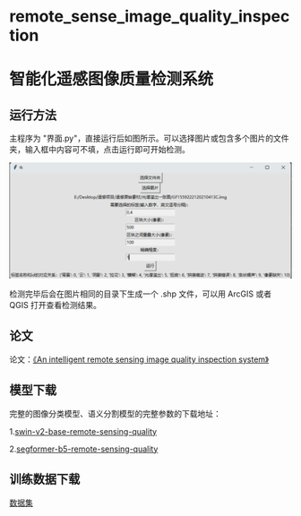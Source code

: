# remote_sense_image_quality_inspection
# 智能化遥感图像质量检测系统


## 运行方法
主程序为 "界面.py"，直接运行后如图所示。可以选择图片或包含多个图片的文件夹，输入框中内容可不填，点击运行即可开始检测。

![界面.png](界面示例.png)

检测完毕后会在图片相同的目录下生成一个 .shp 文件，可以用 ArcGIS 或者 QGIS 打开查看检测结果。

## 论文
论文：[《An intelligent remote sensing image quality inspection system》](https://ietresearch.onlinelibrary.wiley.com/doi/10.1049/ipr2.12977)

## 模型下载
完整的图像分类模型、语义分割模型的完整参数的下载地址：

1.[swin-v2-base-remote-sensing-quality](https://huggingface.co/yuyijiong/swin-v2-base-remote-sensing-quality)

2.[segformer-b5-remote-sensing-quality](https://huggingface.co/yuyijiong/segformer-b5-remote-sensing-quality)

## 训练数据下载
[数据集](https://cloud.tsinghua.edu.cn/d/7b3167ee4b8d4242a8d1/)
